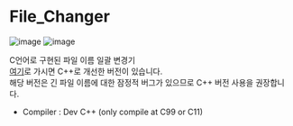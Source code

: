 # File_Changer
![image](https://user-images.githubusercontent.com/31213158/164318843-1885df4d-5b79-414d-9207-b57495bec2cc.png)
![image](https://user-images.githubusercontent.com/31213158/164318851-716bf931-dfa2-4be3-a196-80bb55ca0f3e.png)

C언어로 구현된 파일 이름 일괄 변경기  
[여기](https://github.com/pgh268400/FileChanger_CPP)로 가시면 C++로 개선한 버전이 있습니다.  
해당 버전은 긴 파일 이름에 대한 잠정적 버그가 있으므로 C++ 버전 사용을 권장합니다.

- Compiler : Dev C++ (only compile at C99 or C11)
